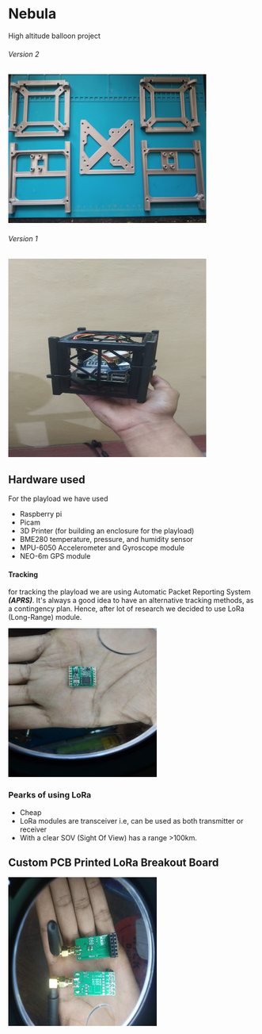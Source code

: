 # Nebula
High altitude balloon project

###### Version 2 

<img src="Images/Cubesat%20Parts(V2).jpg" alt="3D printed parts" width="400" height="300"/>

###### Version 1
<img src="Images/V1%20nebula.jpeg" alt="Version 1" width="400" height="400"/>



## Hardware used
For the playload we have used 

* Raspberry pi
* Picam
* 3D Printer (for building an enclosure for the playload)
* BME280 temperature, pressure, and humidity sensor 
* MPU-6050 Accelerometer and Gyroscope module
* NEO-6m GPS module

#### Tracking 
for tracking the playload we are using Automatic Packet Reporting System ***(APRS)***. It's always a good idea to have an alternative tracking methods, as a contingency plan. Hence, after lot of research we decided to use LoRa (Long-Range) module.

<img src="Images/LORA%20RMF95.jpg" alt="LoRa RFM95" width="300" height="300"/>

### Pearks of using LoRa
* Cheap
* LoRa modules are transceiver i.e, can be used as both transmitter or receiver
* With a clear SOV (Sight Of View) has a range >100km. 

## Custom PCB Printed LoRa Breakout Board
<img src="Images/Lora%20break-out%20board.jpg" alt="Nebula Breakout board" width="300" height="300"/>




